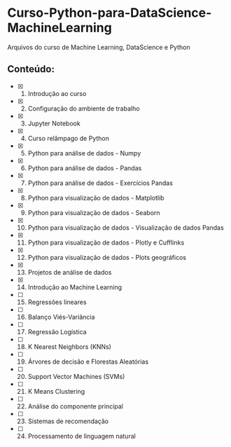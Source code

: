 # Curso-Python-para-DataScience-MachineLearning
Arquivos do curso de Machine Learning, DataScience e Python

## Conteúdo:
- [x] 1. Introdução ao curso
- [x] 2. Configuração do ambiente de trabalho
- [x] 3. Jupyter Notebook
- [x] 4. Curso relâmpago de Python
- [x] 5. Python para análise de dados - Numpy
- [x] 6. Python para análise de dados - Pandas
- [x] 7. Python para análise de dados - Exercícios Pandas
- [x] 8. Python para visualização de dados - Matplotlib
- [x] 9. Python para visualização de dados - Seaborn
- [x] 10. Python para visualização de dados - Visualização de dados Pandas
- [x] 11. Python para visualização de dados - Plotly e Cufflinks
- [x] 12. Python para visualização de dados - Plots geográficos
- [x] 13. Projetos de análise de dados
- [x] 14. Introdução ao Machine Learning
- [ ] 15. Regressões lineares
- [ ] 16. Balanço Viés-Variância
- [ ] 17. Regressão Logística
- [ ] 18. K Nearest Neighbors (KNNs)
- [ ] 19. Árvores de decisão e Florestas Aleatórias
- [ ] 20. Support Vector Machines (SVMs)
- [ ] 21. K Means Clustering
- [ ] 22. Análise do componente principal
- [ ] 23. Sistemas de recomendação
- [ ] 24. Processamento de linguagem natural
